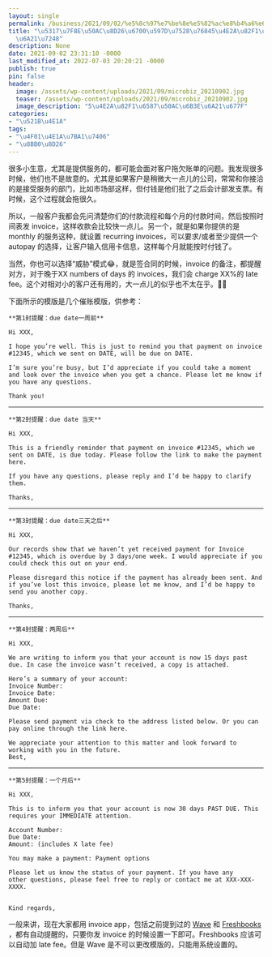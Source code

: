 ```yaml
---
layout: single
permalink: /business/2021/09/02/%e5%8c%97%e7%be%8e%e5%82%ac%e8%b4%a6%e6%9c%80%e5%a5%bd%e7%94%a8%e7%9a%845%e4%b8%aa%e8%8b%b1%e6%96%87%e9%82%ae%e4%bb%b6%e6%a8%a1%e7%89%88/
title: "\u5317\u7F8E\u50AC\u8D26\u6700\u597D\u7528\u76845\u4E2A\u82F1\u6587\u90AE\u4EF6\
  \u6A21\u7248"
description: None
date: 2021-09-02 23:31:10 -0000
last_modified_at: 2022-07-03 20:20:21 -0000
publish: true
pin: false
header:
  image: /assets/wp-content/uploads/2021/09/microbiz_20210902.jpg
  teaser: /assets/wp-content/uploads/2021/09/microbiz_20210902.jpg
  image_description: "5\u4E2A\u82F1\u6587\u50AC\u6B3E\u6A21\u677F"
categories:
- "\u521B\u4E1A"
tags:
- "\u4F01\u4E1A\u7BA1\u7406"
- "\u8BB0\u8D26"
---
```

很多小生意，尤其是提供服务的，都可能会面对客户拖欠账单的问题。我发现很多时候，他们也不是故意的。尤其是如果客户是稍微大一点儿的公司，常常和你接洽的是接受服务的部门，比如市场部这样，但付钱是他们批了之后会计部发支票。有时候，这个过程就会拖很久。

所以，一般客户我都会先问清楚你们的付款流程和每个月的付款时间，然后按照时间表发 invoice，这样收款会比较快一点儿。另一个，就是如果你提供的是 monthly 的服务这种，就设置 recurring invoices，可以要求/或者至少提供一个 autopay 的选择，让客户输入信用卡信息，这样每个月就能按时付钱了。

当然，你也可以选择“威胁”模式😂，就是签合同的时候，invoice 的备注，都提醒对方，对于晚于XX numbers of days 的 invoices，我们会 charge XX%的 late fee。这个对相对小的客户还有用的，大一点儿的似乎也不太在乎。😮‍💨

下面所示的模版是几个催账模版，供参考：
  
    **第1封提醒：due date一周前**
    
    Hi XXX,
    
    I hope you’re well. This is just to remind you that payment on invoice #12345, which we sent on DATE, will be due on DATE.
    
    I’m sure you’re busy, but I’d appreciate if you could take a moment and look over the invoice when you get a chance. Please let me know if you have any questions.
    
    Thank you!
  
* * *
  
    **第2封提醒：due date 当天**
    
    Hi XXX,
    
    This is a friendly reminder that payment on invoice #12345, which we sent on DATE, is due today. Please follow the link to make the payment here. 
    
    If you have any questions, please reply and I’d be happy to clarify them.
    
    Thanks,
  
* * *
  
    **第3封提醒：due date三天之后**
    
    Hi XXX,
    
    Our records show that we haven’t yet received payment for Invoice #12345, which is overdue by 3 days/one week. I would appreciate if you could check this out on your end.
    
    Please disregard this notice if the payment has already been sent. And if you’ve lost this invoice, please let me know, and I’d be happy to send you another copy.
    
    Thanks,

* * *
  
    **第4封提醒：两周后**
    
    Hi XXX,
    
    We are writing to inform you that your account is now 15 days past due. In case the invoice wasn’t received, a copy is attached.
    
    Here’s a summary of your account:
    Invoice Number:
    Invoice Date:
    Amount Due:
    Due Date:
    
    Please send payment via check to the address listed below. Or you can pay online through the link here. 
    
    We appreciate your attention to this matter and look forward to working with you in the future.
    Best,

* * *
  
    **第5封提醒：一个月后**
    
    Hi XXX,
    
    This is to inform you that your account is now 30 days PAST DUE. This requires your IMMEDIATE attention.
     
    Account Number:
    Due Date: 
    Amount: (includes X late fee)
     
    You may make a payment: Payment options
     
    Please let us know the status of your payment. If you have any other questions, please feel free to reply or contact me at XXX-XXX-XXXX.
    
    
    Kind regards,
  
一般来讲，现在大家都用 invoice app，包括之前提到过的 [Wave](https://aswebuild.com/tag/wave/) 和 [Freshbooks](https://aswebuild.com/business/2021/01/16/%e8%ae%b0%e8%b4%a6%e8%bd%af%e4%bb%b6freshbooks%e4%b8%ba%e5%95%a5%e6%af%94wave%e8%a6%81%e4%bc%98%e7%a7%80%ef%bc%9f/) ，都有自动提醒的，只要你发 invoice 的时候设置一下即可。Freshbooks 应该可以自动加 late fee。但是 Wave 是不可以更改模版的，只能用系统设置的。
